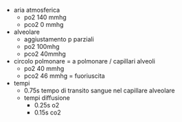 - aria atmosferica
	- po2 140 mmhg
	- pco2 0 mmhg 
- alveolare
	- aggiustamento p parziali
	- po2 100mhg
	- pco2 40mmhg
- circolo polmonare = a polmonare / capillari alveoli
	- po2 40 mmhg
	- pco2 46 mmhg = fuoriuscita
- tempi
	- 0.75s tempo di transito sangue nel capillare alveolare
	- tempi diffusione
		- 0.25s o2
		- 0.15s co2